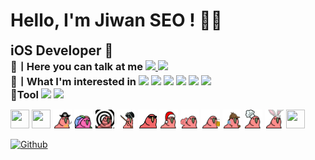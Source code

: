  <!--iOS Developer-->
<h1>Hello, I'm Jiwan SEO ! ✌🏻</h1>
<h2 style="display: inline; text-decoration:none">iOS Developer 🍎</h3>
<div>

<h3 style="display: inline">📢ㅣHere you can talk at me</h3>

<a href="https://www.instagram.com/xixn2._8/">
  <img src="https://img.shields.io/badge/Instagram-%23E4405F?style=flat-square&logo=instagram&logoColor=white"/>
</a>
<a href="https://www.facebook.com/profile.php?id=100064718131706">
  <img src="https://img.shields.io/badge/Facebook-%231877F2?style=flat-square&logo=facebook&logoColor=white"/>
</a>


</div>

  <div>
<h3 style="display: inline">🤔ㅣWhat I'm interested in</h3>
<code><img height="30" src="https://skills.thijs.gg/icons?i=swift&theme=light"></code>
<code><img height="30" src="https://skills.thijs.gg/icons?i=apple&theme=light"></code>
<code><img height="30" src="https://skills.thijs.gg/icons?i=git&theme=light"></code>
<code><img height="30" src="https://skills.thijs.gg/icons?i=kotlin&theme=light"></code>
<code><img height="30" src="https://skills.thijs.gg/icons?i=java&theme=light"></code>
<code><img height="30" src="https://skills.thijs.gg/icons?i=python&theme=light"></code>





</div>

<div>
<h3 style="display: inline">🔨Tool</h3>
<img src="https://img.shields.io/badge/Xcode-%23147EFB?style=flat-square&logo=xcode&logoColor=white"/>
<img src="https://img.shields.io/badge/ Visual%20Studio%20Code-%23007ACC?style=flat-square&logo=visualstudiocode&logoColor=white"/>
</div>

 <div>
   
 <img src="https://github.com/xixn/xixn/blob/main/68747470733a2f2f63756c746f667468657061727479706172726f742e636f6d2f706172726f74732f68642f676974687562706172726f742e676966.gif" width="30" height="30"></img>
<img src="https://github.com/xixn/xixn/blob/main/68747470733a2f2f63756c746f667468657061727479706172726f742e636f6d2f706172726f74732f68642f6c6170746f705f706172726f742e676966.gif" width="30" height="30"></img>
<img src="ㅋㅋㅋㅋ.gif" width="30" height="30"></img>
<img src="ㅋㅋ.gif" width="30" height="30"></img>
<img src="ㅋㅋㅋ.gif" width="30" height="30"></img>
<img src="1.gif" width="30" height="30"></img>
<img src="11.gif" width="30" height="30"></img>
<img src="111.gif" width="30" height="30"></img>
<img src="1111.gif" width="30" height="30"></img>
<img src="11111.gif" width="30" height="30"></img>
<img src="111111.gif" width="30" height="30"></img>
<img src="1111111.gif" width="30" height="30"></img>
<img src="11111111.gif" width="30" height="30"></img> 
<img src="853960629086191616.gif" width="30" height="30"></img> 
</div>


[![Github](https://www.codenary.co.kr/widget/github/api?username=지완서)](https://www.codenary.co.kr/user-profile/detail/지완서?github_ride=true&utm_source=github)
